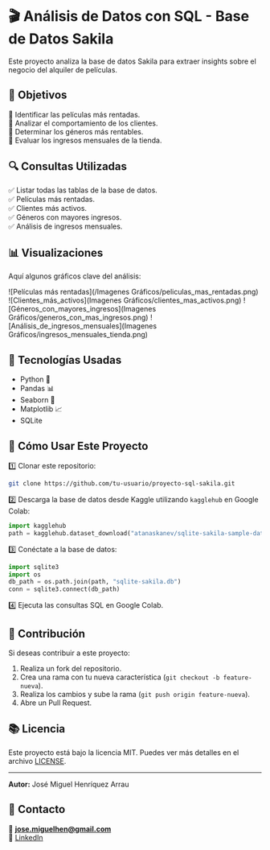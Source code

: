 # 🎬 Análisis de Datos con SQL - Base de Datos Sakila

Este proyecto analiza la base de datos Sakila para extraer insights sobre el negocio del alquiler de películas.  

## 📌 Objetivos
🔹 Identificar las películas más rentadas.  
🔹 Analizar el comportamiento de los clientes.  
🔹 Determinar los géneros más rentables.  
🔹 Evaluar los ingresos mensuales de la tienda.  

## 🔍 Consultas Utilizadas
✅ Listar todas las tablas de la base de datos.  
✅ Películas más rentadas.  
✅ Clientes más activos.  
✅ Géneros con mayores ingresos.  
✅ Análisis de ingresos mensuales.  

## 📊 Visualizaciones  
Aquí algunos gráficos clave del análisis:

![Películas más rentadas](/Imagenes Gráficos/peliculas_mas_rentadas.png)  
![Clientes_más_activos](Imagenes Gráficos/clientes_mas_activos.png)
![Géneros_con_mayores_ingresos](Imagenes Gráficos/generos_con_mas_ingresos.png)
![Análisis_de_ingresos_mensuales](Imagenes Gráficos/ingresos_mensuales_tienda.png) 

## 🚀 Tecnologías Usadas
- Python 🐍
- Pandas 📊
- Seaborn 🎨
- Matplotlib 📈
- SQLite

## 🚀 Cómo Usar Este Proyecto  
1️⃣ Clonar este repositorio:  
```bash
git clone https://github.com/tu-usuario/proyecto-sql-sakila.git
```
2️⃣ Descarga la base de datos desde Kaggle utilizando `kagglehub` en Google Colab:  
```python
import kagglehub
path = kagglehub.dataset_download("atanaskanev/sqlite-sakila-sample-database")
```
3️⃣ Conéctate a la base de datos:  
```python
import sqlite3
import os
db_path = os.path.join(path, "sqlite-sakila.db")
conn = sqlite3.connect(db_path)
```
4️⃣ Ejecuta las consultas SQL en Google Colab.  

## 📝 Contribución  
Si deseas contribuir a este proyecto:  
1. Realiza un fork del repositorio.  
2. Crea una rama con tu nueva característica (`git checkout -b feature-nueva`).  
3. Realiza los cambios y sube la rama (`git push origin feature-nueva`).  
4. Abre un Pull Request.  

## 📚 Licencia  
Este proyecto está bajo la licencia MIT. Puedes ver más detalles en el archivo [LICENSE](LICENSE).  

---  
**Autor:** José Miguel Henríquez Arrau

## 📢 Contacto
📩 **jose.miguelhen@gmail.com**  
🔗 [LinkedIn](https://www.linkedin.com/in/jos%C3%A9-miguel-henr%C3%ADquez-arrau-sociologo-fullstack-web/)  



